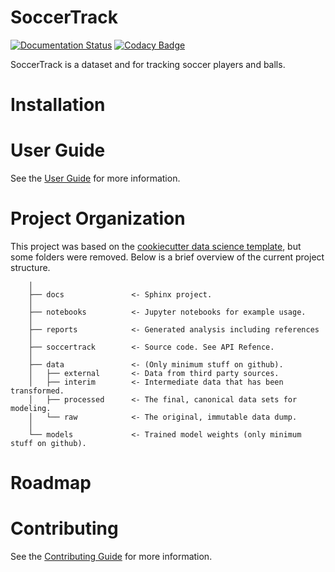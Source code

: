 # SoccerTrack
[![Documentation Status](https://readthedocs.org/projects/soccertrack/badge/?version=latest)](https://soccertrack.readthedocs.io/en/latest/?badge=latest) [![Codacy Badge](https://app.codacy.com/project/badge/Grade/b121ddfb4e244b6d88096840bdcfa1a2)](https://www.codacy.com/gh/AtomScott/SoccerTrack/dashboard?utm_source=github.com&amp;utm_medium=referral&amp;utm_content=AtomScott/SoccerTrack&amp;utm_campaign=Badge_Grade)


SoccerTrack is a dataset and for tracking soccer players and balls.

# Installation


# User Guide

See the [User Guide](https://soccertrack.readthedocs.io/en/latest/user_guide.html) for more information.

# Project Organization

This project was based on the [cookiecutter data science template](https://drivendata.github.io/cookiecutter-data-science/), but some folders were removed. Below is a brief overview of the current project structure. 

```
    │
    ├── docs               <- Sphinx project.
    │
    ├── notebooks          <- Jupyter notebooks for example usage.
    │
    ├── reports            <- Generated analysis including references
    │
    ├── soccertrack        <- Source code. See API Refence.
    │
    ├── data               <- (Only minimum stuff on github).
    │   ├── external       <- Data from third party sources.
    │   ├── interim        <- Intermediate data that has been transformed.
    │   ├── processed      <- The final, canonical data sets for modeling.
    │   └── raw            <- The original, immutable data dump.
    │
    └── models             <- Trained model weights (only minimum stuff on github).
```

# Roadmap

# Contributing

See the [Contributing Guide](https://soccertrack.readthedocs.io/en/latest/contributing.html) for more information.
